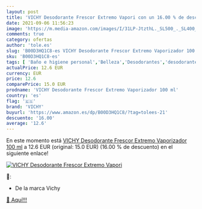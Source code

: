 ```yaml
---
layout: post
title: 'VICHY Desodorante Frescor Extremo Vapori con un 16.00 % de descuento'
date: 2021-09-06 11:56:23
image: 'https://m.media-amazon.com/images/I/31LP-JtzthL._SL500_._SL400_.jpg'
comments: true
category: ofertas
author: 'tole.es'
slug: 'B00D3HQ1C8-es VICHY Desodorante Frescor Extremo Vaporizador 100 ml'
sku: 'B00D3HQ1C8-es'
tags: [ 'Baño e higiene personal','Belleza','Desodorantes','desodorante','vichy', ]
actualPrice: 12.6 EUR
currency: EUR
price: 12.6
comparePrice: 15.0 EUR
prodname: 'VICHY Desodorante Frescor Extremo Vaporizador 100 ml'
country: 'es'
flag: '🇪🇸'
brand: 'VICHY'
buyurl: 'https://www.amazon.es/dp/B00D3HQ1C8/?tag=tolees-21'
descuento: '16.00'
average: '12.6'
---
```


En este momento está [VICHY Desodorante Frescor Extremo Vaporizador 100 ml](https://www.amazon.es/dp/B00D3HQ1C8/?tag=tolees-21) a 12.6 EUR (original: 15.0 EUR) (16.00 %  de descuento) en el siguiente enlace!

[![VICHY Desodorante Frescor Extremo Vapori](https://m.media-amazon.com/images/I/31LP-JtzthL._SL500_._SL400_.jpg)](https://www.amazon.es/dp/B00D3HQ1C8/?tag=tolees-21)

🔎:

- De la marca Vichy

[🛒 Aquí!!!](https://www.amazon.es/dp/B00D3HQ1C8/?tag=tolees-21)
